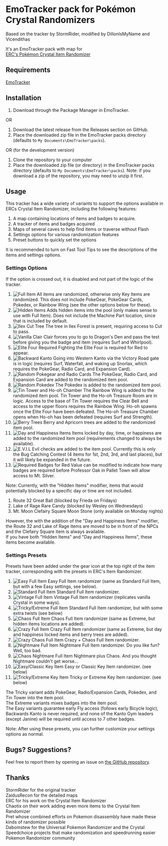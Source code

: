 # EmoTracker pack for Pokémon Crystal Randomizers

Based on the tracker by StormRider, modified by DillonIsMyName and Vicendithas

It's an EmoTracker pack with map for\
[ERC's Pokémon Crystal Item Randomizer](https://github.com/erudnick-cohen/Pokemon-Crystal-Item-Randomizer)

## Requirements
[EmoTracker](https://emotracker.net/)

## Installation

1. Download through the Package Manager in EmoTracker.

OR

1. Download the latest release from the Releases section on GitHub.
2. Place the downloaded zip file in the EmoTracker packs directory (defaults to ``My Documents\EmoTracker\packs``).

OR (for the development version)

1. Clone the repository to your computer
2. Place the downloaded zip file (or directory) in the EmoTracker packs directory (defaults to ``My Documents\EmoTracker\packs``). Note: if you download a zip of the repository, you may need to unzip it first.

## Usage

This tracker has a wide variety of variants to support the options available in ERCs Crystal Item Randomizer, including the following features:

1. A map containing locations of items and badges to acquire.
2. A tracker of items and badges acquired
3. Maps of several caves to help find items or traverse without Flash
4. Settings options for various randomization features
5. Preset buttons to quickly set the options

It is recommended to turn on Fast Tool Tips to see the descriptions of the items and settings options.

### Settings Options

If the option is crossed out, it is disabled and not part of the logic of the tracker.

1. ![Full Item](images/other/full_item.png "Full Item") All items are randomized, otherwise only Key Items are randomized. This does not include PokeGear, PokeGear Cards, Pokedex, or Rainbow Wing (see the other options below for these).
2. ![Hidden Items](images/other/hidden_items.png "Hidden Items") Adds hidden items into the pool (only makes sense to use with Full Item). Does not include the Machine Part location, since that is included by default.
3. ![Ilex Cut Tree](images/other/cut_tree.png "Ilex Cut Tree") The tree in Ilex Forest is present, requiring access to Cut to pass.
4. ![Vanilla Clair](images/other/vanilla_clair.png "Vanilla Clair") Clair forces you to go to Dragon's Den and pass the test before giving you the badge and item (requires Surf and Whirlpool).
5. ![Elite Four Required](images/other/trophy.png "Elite Four Required") Fighting the Elite Four is required for Red to appear.
6. ![Backward Kanto](images/other/backward_kanto.png "Backward Kanto") Going into Western Kanto via the Victory Road gate is in logic (requires Surf, Waterfall, and waking up Snorlax, which requires the PokeGear, Radio Card, and Expansion Card).
7. ![Random Pokegear and Radio Cards](images/items/pokegear.png "Random Pokegear and Radio Cards") The PokeGear, Radio Card, and Expansion Card are added to the randomized item pool.
8. ![Random Pokedex](images/items/pokedex.png "Random Pokedex") The Pokedex is added to the randomized item pool.
9. ![Tin Tower and Ho-oh Chamber](images/other/tin_tower.png "Tin Tower and Ho-oh Chamber") The Rainbow Wing is added to the randomized item pool. Tin Tower and the Ho-oh Treasure Room are in logic. Access to the base of Tin Tower requires the Clear Bell and access to the upper floors requires the Rainbow Wing. Ho-oh spawns once the Elite Four have been defeated. The Ho-oh Treasure Chamber opens when Ho-oh has been defeated (requires Surf and Strength).
10. ![Berry Trees](images/other/berry_tree.png "Berry Trees") Berry and Apricorn trees are added to the randomized item pool.
11. ![Day and Happiness Items](images/other/clock.png "Day and Happiness Items") Items locked by day, time, or happiness are added to the randomized item pool (requirements changed to always be available).
12. ![E.V.I.L](images/other/evil.png "E.V.I.L") Evil checks are added to the item pool. Currently this is only the Bug Catching Contest (4 items for 1st, 2nd, 3rd, and last places), but it will likely be expanded in the future.
12. ![Required Badges for Red](images/badges/boulder_badge.png "Required Badges for Red") Value can be modified to indicate how many badges are required before Professor Oak in Pallet Town will allow access to Mt. Silver.

Note: Currently, with the "Hidden Items" modifier, items that would potentially blocked by a specific day or time are not included.
1. Route 32 Great Ball (blocked by Frieda on Fridays)
2. Lake of Rage Rare Candy (blocked by Wesley on Wednesdays)
3. Mt. Moon Clefairy Square Moon Stone (only available on Monday nights)

However, the with the addition of the "Day and Happiness Items" modifier, the Route 32 and Lake of Rage items are moved to be in front of the NPCs and the Clefairy Square item is always available.\
If you have both "Hidden Items" and "Day and Happiness Items", these items become available.

### Settings Presets

Presets have been added under the gear icon at the top right of the item tracker, corresponding with the presets in ERC's Item Randomizer.

1. ![Easy Full Item](images/presets/full_easy.png "Easy Full Item") Easy Full Item randomizer (same as Standard Full Item, but with a few Easy settings, see below).
2. ![Standard Full Item](images/presets/full_standard.png "Standard Full Item") Standard Full Item randomizer.
3. ![Vintage Full Item](images/presets/full_vintage.png "Vintage Full Item") Vintage Full Item randomizer (replicates vanilla Crystal in some ways).
4. ![Tricky/Extreme Full Item](images/presets/full_tricky_extreme.png "Tricky/Extreme Full Item") Standard Full Item randomizer, but with some extra twists (see below)
5. ![Chaos Full Item](images/presets/full_chaos.png "Chaos Full Item") Chaos Full Item randomizer (same as Extreme, but hidden items locations are added).
6. ![Crazy Full Item](images/presets/full_crazy.png "Crazy Full Item") Crazy Full Item randomizer (same as Extreme, but day and happiness locked items and berry trees are added).
7. ![Crazy Chaos Full Item](images/presets/full_crazy_chaos.png "Crazy Chaos Full Item") Crazy + Chaos Full Item randomizer.
8. ![Nightmare Full Item](images/presets/full_nightmare.png "Nightmare Full Item") Nightmare Full Item randomizer. Do you like fun? Well, too bad.
9. ![Chaos Nightmare Full Item](images/presets/full_chaos_nightmare.png "Chaos Nightmare Full Item") Nightmare plus Chaos. And you thought Nightmare couldn't get worse...
10. ![Easy/Classic Key Item](images/presets/key_easy_classic.png "Easy/Classic Key Item") Easy or Classic Key Item randomizer. (see below)
11. ![Tricky/Extreme Key Item](images/presets/key_tricky_extreme.png "Tricky/Extreme Key Item") Tricky or Extreme Key Item randomizer. (see below)

The Tricky variant adds PokeGear, Radio/Expansion Cards, Pokedex, and Tin Tower into the item pool.\
The Extreme variants mixes badges into the item pool.\
The Easy variants guarantee early Fly access (follows early Bicycle logic), Backwards Kanto is never required, and none of the Kanto Gym leaders (except Janine) will be required until access to 7 other badges.

Note: After using these presets, you can further customize your settings options as normal.

## Bugs? Suggestions?

Feel free to report them by opening an issue on
[the GitHub repository](https://github.com/Vicendithas/pokemon-crystal-randomizer-tracker).

## Thanks
StormRider for the original tracker\
ZaidusRecon for the detailed maps\
ERC for his work on the Crystal Item Randomizer\
Chaotix on their work adding even more items to the Crystal Item Randomizer\
Pret whose combined efforts on Pokemon disassembly have made these kinds of randomizer possible\
Dabomstew for the Universal Pokemon Randomizer and the Crystal Speedchoice projects that make randomization and speedrunning easier\
Pokemon Randomizer community

